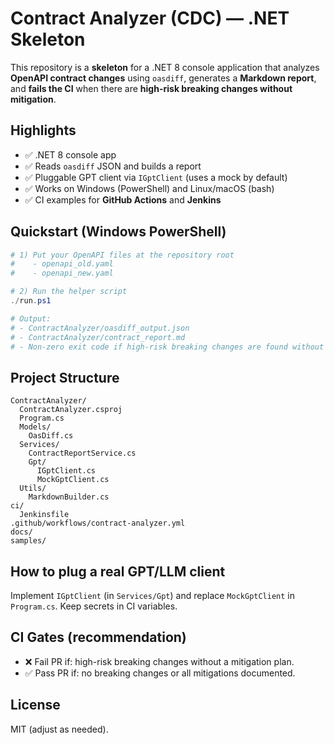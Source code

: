 # Contract Analyzer (CDC) — .NET Skeleton

This repository is a **skeleton** for a .NET 8 console application that analyzes **OpenAPI contract changes** using `oasdiff`, generates a **Markdown report**, and **fails the CI** when there are **high-risk breaking changes without mitigation**.

## Highlights
- ✅ .NET 8 console app
- ✅ Reads `oasdiff` JSON and builds a report
- ✅ Pluggable GPT client via `IGptClient` (uses a mock by default)
- ✅ Works on Windows (PowerShell) and Linux/macOS (bash)
- ✅ CI examples for **GitHub Actions** and **Jenkins**

## Quickstart (Windows PowerShell)
```powershell
# 1) Put your OpenAPI files at the repository root
#    - openapi_old.yaml
#    - openapi_new.yaml

# 2) Run the helper script
./run.ps1

# Output:
# - ContractAnalyzer/oasdiff_output.json
# - ContractAnalyzer/contract_report.md
# - Non-zero exit code if high-risk breaking changes are found without mitigation
```

## Project Structure
```
ContractAnalyzer/
  ContractAnalyzer.csproj
  Program.cs
  Models/
    OasDiff.cs
  Services/
    ContractReportService.cs
    Gpt/
      IGptClient.cs
      MockGptClient.cs
  Utils/
    MarkdownBuilder.cs
ci/
  Jenkinsfile
.github/workflows/contract-analyzer.yml
docs/
samples/
```

## How to plug a real GPT/LLM client
Implement `IGptClient` (in `Services/Gpt`) and replace `MockGptClient` in `Program.cs`. Keep secrets in CI variables.

## CI Gates (recommendation)
- ❌ Fail PR if: high-risk breaking changes without a mitigation plan.
- ✅ Pass PR if: no breaking changes or all mitigations documented.

## License
MIT (adjust as needed).
